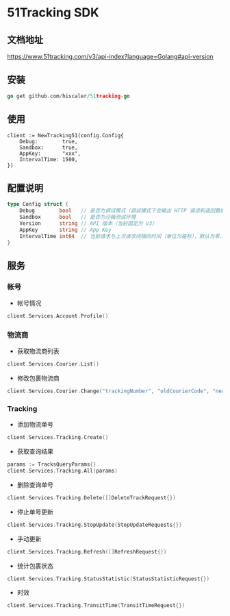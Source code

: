 51Tracking SDK
====================

## 文档地址

https://www.51tracking.com/v3/api-index?language=Golang#api-version

## 安装

```go
go get github.com/hiscaler/51tracking-go
```

## 使用

```
client := NewTracking51(config.Config{
    Debug:        true,
    Sandbox:      true,
    AppKey:       "xxx",
    IntervalTime: 1500,
})
```

## 配置说明

```go
type Config struct {
	Debug        bool   // 是否为调试模式（调试模式下会输出 HTTP 请求和返回数据）
	Sandbox      bool   // 是否为沙箱测试环境
	Version      string // API 版本（当前固定为 V3）
	AppKey       string // App Key
	IntervalTime int64  // 当前请求与上次请求间隔的时间（单位为毫秒），默认为零，表示没有间隔，大于 0 表示实际间隔的毫秒数
}
```

## 服务

### 帐号

- 帐号情况

```go
client.Services.Account.Profile()
```

### 物流商

- 获取物流商列表

```go
client.Services.Courier.List()
```

- 修改包裹物流商

```go
client.Services.Courier.Change("trackingNumber", "oldCourierCode", "newCourierCode")
```

### Tracking

- 添加物流单号

```go
client.Services.Tracking.Create()
```

- 获取查询结果

```go
params := TracksQueryParams{}
client.Services.Tracking.All(params)
```

- 删除查询单号

```go
client.Services.Tracking.Delete([]DeleteTrackRequest{})
```

- 停止单号更新

```go
client.Services.Tracking.StopUpdate(StopUpdateRequests{})
```

- 手动更新

```go
client.Services.Tracking.Refresh([]RefreshRequest{})
```

- 统计包裹状态

```go
client.Services.Tracking.StatusStatistic(StatusStatisticRequest{})
```

- 时效

```go
client.Services.Tracking.TransitTime(TransitTimeRequest{})
```
